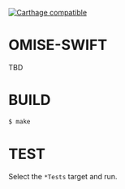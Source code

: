 [![Carthage compatible](https://img.shields.io/badge/Carthage-compatible-4BC51D.svg?style=flat)](https://github.com/Carthage/Carthage)

# OMISE-SWIFT

TBD

# BUILD

```sh
$ make
```

# TEST

Select the `*Tests` target and run.

